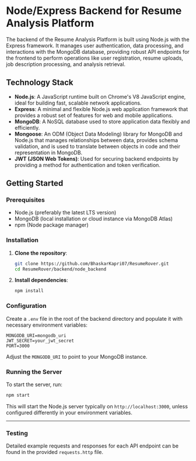 
# Node/Express Backend for Resume Analysis Platform
The backend of the Resume Analysis Platform is built using Node.js with the Express framework. It manages user authentication, data processing, and interactions with the MongoDB database, providing robust API endpoints for the frontend to perform operations like user registration, resume uploads, job description processing, and analysis retrieval.

## Technology Stack

- **Node.js**: A JavaScript runtime built on Chrome's V8 JavaScript engine, ideal for building fast, scalable network applications.
- **Express**: A minimal and flexible Node.js web application framework that provides a robust set of features for web and mobile applications.
- **MongoDB**: A NoSQL database used to store application data flexibly and efficiently.
- **Mongoose**: An ODM (Object Data Modeling) library for MongoDB and Node.js that manages relationships between data, provides schema validation, and is used to translate between objects in code and their representation in MongoDB.
- **JWT (JSON Web Tokens)**: Used for securing backend endpoints by providing a method for authentication and token verification.

## Getting Started

### Prerequisites

- Node.js (preferably the latest LTS version)
- MongoDB (local installation or cloud instance via MongoDB Atlas)
- npm (Node package manager)

### Installation

1. **Clone the repository**:
   ```bash
   git clone https://github.com/BhaskarKapri07/ResumeRover.git
   cd ResumeRover/backend/node_backend
   ```

2. **Install dependencies**:
   ```bash
   npm install
   ```

### Configuration

Create a `.env` file in the root of the backend directory and populate it with necessary environment variables:

```plaintext
MONGODB_URI=mongodb_uri
JWT_SECRET=your_jwt_secret
PORT=3000
```

Adjust the `MONGODB_URI` to point to your MongoDB instance.

### Running the Server

To start the server, run:

```bash
npm start
```

This will start the Node.js server typically on `http://localhost:3000`, unless configured differently in your environment variables.

---


### Testing

Detailed example requests and responses for each API endpoint can be found in the provided `requests.http` file.


